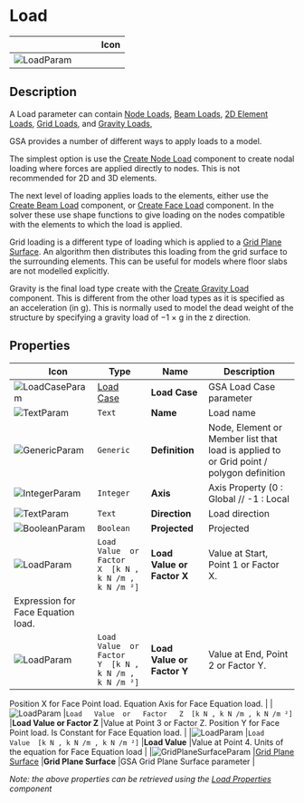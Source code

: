 # Load
<!--- This file has been auto-generated, do not change it manually! Edit the generator here: https://github.com/arup-group/GSA-Grasshopper/tree/main/DocsGeneration --->

|<img width="150"/> Icon |
| ----------- |
|![LoadParam](./images/LoadParam.png) |

## Description

A Load parameter can contain [Node Loads](/references/nodalloading-data.md), [Beam Loads](/references/beamloading-data.md), [2D Element Loads](/references/2delementloading-data.md), [Grid Loads](/references/gridloading-data.md), and [Gravity Loads](/references/hidr-data-gravity.md), 

GSA provides a number of different ways to apply loads to a model.

The simplest option is use the [Create Node Load](gsagh-create-node-load-component.md) component to create nodal loading where forces are applied directly to nodes. This is not recommended for 2D and 3D elements. 

The next level of loading applies loads to the elements, either use the [Create Beam Load](gsagh-create-beam-load-component.md) component, or [Create Face Load](gsagh-create-face-load-component.md) component. In the solver these use shape functions to give loading on the nodes compatible with the elements to which the load is applied. 

Grid loading is a different type of loading which is applied to a [Grid Plane Surface](gsagh-grid-plane-surface-parameter.md). An algorithm then distributes this loading from the grid surface to the surrounding elements. This can be useful for models where floor slabs are not modelled explicitly. 

Gravity is the final load type create with the [Create Gravity Load](gsagh-create-gravity-load-component.md) component. This is different from the other load types as it is specified as an acceleration (in g). This is normally used to model the dead weight of the structure by specifying a gravity load of −1 × g in the z direction.



## Properties

|<img width="20"/> Icon |<img width="200"/> Type |<img width="200"/> Name |<img width="1000"/> Description |
| ----------- | ----------- | ----------- | ----------- |
|![LoadCaseParam](./images/LoadCaseParam.png) |[Load Case](gsagh-load-case-parameter.md) |**Load Case** |GSA Load Case parameter |
|![TextParam](./images/TextParam.png) |`Text` |**Name** |Load name |
|![GenericParam](./images/GenericParam.png) |`Generic` |**Definition** |Node, Element or Member list that load is applied to or Grid point / polygon definition |
|![IntegerParam](./images/IntegerParam.png) |`Integer` |**Axis** |Axis Property (0 : Global // -1 : Local |
|![TextParam](./images/TextParam.png) |`Text` |**Direction** |Load direction |
|![BooleanParam](./images/BooleanParam.png) |`Boolean` |**Projected** |Projected |
|![LoadParam](./images/LoadParam.png) |`Load   Value  or   Factor   X  [k N , k N /m , k N /m ²]` |**Load Value or Factor X** |Value at Start, Point 1 or Factor X.
Expression for Face Equation load. |
|![LoadParam](./images/LoadParam.png) |`Load   Value  or   Factor   Y  [k N , k N /m , k N /m ²]` |**Load Value or Factor Y** |Value at End, Point 2 or Factor Y.
Position X for Face Point load.
Equation Axis for Face Equation load. |
|![LoadParam](./images/LoadParam.png) |`Load   Value  or   Factor   Z  [k N , k N /m , k N /m ²]` |**Load Value or Factor Z** |Value at Point 3 or Factor Z.
Position Y for Face Point load.
Is Constant for Face Equation load. |
|![LoadParam](./images/LoadParam.png) |`Load   Value  [k N , k N /m , k N /m ²]` |**Load Value** |Value at Point 4.
Units of the equation for Face Equation load |
|![GridPlaneSurfaceParam](./images/GridPlaneSurfaceParam.png) |[Grid Plane Surface](gsagh-grid-plane-surface-parameter.md) |**Grid Plane Surface** |GSA Grid Plane Surface parameter |

_Note: the above properties can be retrieved using the [Load Properties](gsagh-load-properties-component.md) component_
